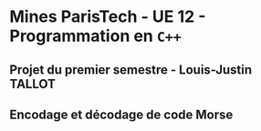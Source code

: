 # Mines ParisTech - UE 12 - Programmation en `C++`

## Projet du premier semestre - Louis-Justin TALLOT

## Encodage et décodage de code Morse

